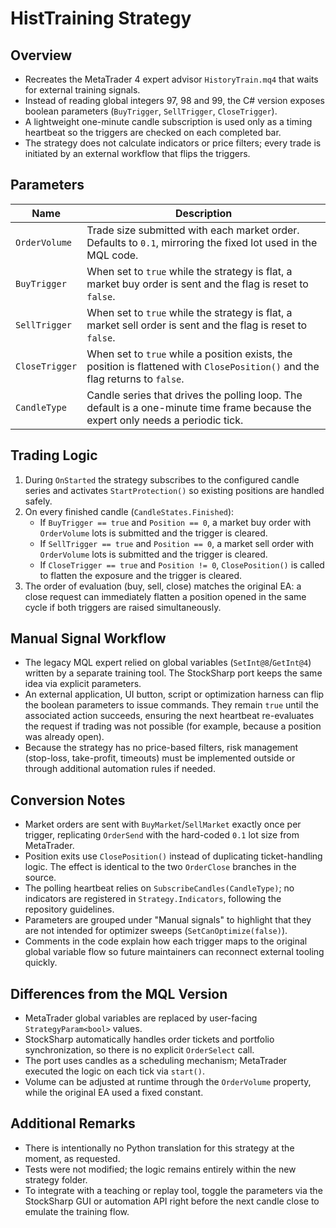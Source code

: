 # HistTraining Strategy

## Overview
- Recreates the MetaTrader 4 expert advisor `HistoryTrain.mq4` that waits for external training signals.
- Instead of reading global integers 97, 98 and 99, the C# version exposes boolean parameters (`BuyTrigger`, `SellTrigger`, `CloseTrigger`).
- A lightweight one-minute candle subscription is used only as a timing heartbeat so the triggers are checked on each completed bar.
- The strategy does not calculate indicators or price filters; every trade is initiated by an external workflow that flips the triggers.

## Parameters
| Name | Description |
| --- | --- |
| `OrderVolume` | Trade size submitted with each market order. Defaults to `0.1`, mirroring the fixed lot used in the MQL code. |
| `BuyTrigger` | When set to `true` while the strategy is flat, a market buy order is sent and the flag is reset to `false`. |
| `SellTrigger` | When set to `true` while the strategy is flat, a market sell order is sent and the flag is reset to `false`. |
| `CloseTrigger` | When set to `true` while a position exists, the position is flattened with `ClosePosition()` and the flag returns to `false`. |
| `CandleType` | Candle series that drives the polling loop. The default is a one-minute time frame because the expert only needs a periodic tick. |

## Trading Logic
1. During `OnStarted` the strategy subscribes to the configured candle series and activates `StartProtection()` so existing positions are handled safely.
2. On every finished candle (`CandleStates.Finished`):
   - If `BuyTrigger == true` and `Position == 0`, a market buy order with `OrderVolume` lots is submitted and the trigger is cleared.
   - If `SellTrigger == true` and `Position == 0`, a market sell order with `OrderVolume` lots is submitted and the trigger is cleared.
   - If `CloseTrigger == true` and `Position != 0`, `ClosePosition()` is called to flatten the exposure and the trigger is cleared.
3. The order of evaluation (buy, sell, close) matches the original EA: a close request can immediately flatten a position opened in the same cycle if both triggers are raised simultaneously.

## Manual Signal Workflow
- The legacy MQL expert relied on global variables (`SetInt@8`/`GetInt@4`) written by a separate training tool. The StockSharp port keeps the same idea via explicit parameters.
- An external application, UI button, script or optimization harness can flip the boolean parameters to issue commands. They remain `true` until the associated action succeeds, ensuring the next heartbeat re-evaluates the request if trading was not possible (for example, because a position was already open).
- Because the strategy has no price-based filters, risk management (stop-loss, take-profit, timeouts) must be implemented outside or through additional automation rules if needed.

## Conversion Notes
- Market orders are sent with `BuyMarket`/`SellMarket` exactly once per trigger, replicating `OrderSend` with the hard-coded `0.1` lot size from MetaTrader.
- Position exits use `ClosePosition()` instead of duplicating ticket-handling logic. The effect is identical to the two `OrderClose` branches in the source.
- The polling heartbeat relies on `SubscribeCandles(CandleType)`; no indicators are registered in `Strategy.Indicators`, following the repository guidelines.
- Parameters are grouped under "Manual signals" to highlight that they are not intended for optimizer sweeps (`SetCanOptimize(false)`).
- Comments in the code explain how each trigger maps to the original global variable flow so future maintainers can reconnect external tooling quickly.

## Differences from the MQL Version
- MetaTrader global variables are replaced by user-facing `StrategyParam<bool>` values.
- StockSharp automatically handles order tickets and portfolio synchronization, so there is no explicit `OrderSelect` call.
- The port uses candles as a scheduling mechanism; MetaTrader executed the logic on each tick via `start()`.
- Volume can be adjusted at runtime through the `OrderVolume` property, while the original EA used a fixed constant.

## Additional Remarks
- There is intentionally no Python translation for this strategy at the moment, as requested.
- Tests were not modified; the logic remains entirely within the new strategy folder.
- To integrate with a teaching or replay tool, toggle the parameters via the StockSharp GUI or automation API right before the next candle close to emulate the training flow.
